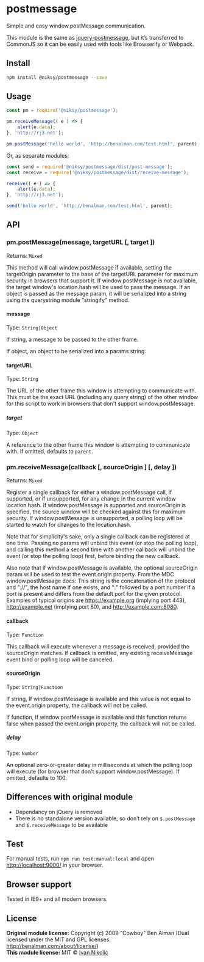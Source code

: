 # postmessage

Simple and easy window.postMessage communication.

This module is the same as [jquery-postmessage][jquery-postmessage], but it’s transferred to CommonJS so it can be easily used with tools like Browserify or Webpack.

## Install

```sh
npm install @niksy/postmessage --save
```

## Usage

```js
const pm = require('@niksy/postmessage');

pm.receiveMessage(( e ) => {
	alert(e.data);
}, 'http://rj3.net');

pm.postMessage('hello world', 'http://benalman.com/test.html', parent);
```

Or, as separate modules:

```js
const send = require('@niksy/postmessage/dist/post-message');
const receive = require('@niksy/postmessage/dist/receive-message');

receive(( e ) => {
	alert(e.data);
}, 'http://rj3.net');

send('hello world', 'http://benalman.com/test.html', parent);
```

## API

### pm.postMessage(message, targetURL [, target ])

Returns: `Mixed`

This method will call window.postMessage if available, setting the
targetOrigin parameter to the base of the targetURL parameter for maximum
security in browsers that support it. If window.postMessage is not available,
the target window's location.hash will be used to pass the message. If an
object is passed as the message param, it will be serialized into a string
using the querystring module "stringify" method.

#### message

Type: `String|Object`

If string, a message to be passed to the other frame.

If object, an object to be serialized into a params string.

#### targetURL

Type: `String`

The URL of the other frame this window is
attempting to communicate with. This must be the exact URL (including
any query string) of the other window for this script to work in
browsers that don't support window.postMessage.

##### target

Type: `Object`

A reference to the other frame this window is
attempting to communicate with. If omitted, defaults to `parent`.

### pm.receiveMessage(callback [, sourceOrigin ] [, delay ])

Returns: `Mixed`

Register a single callback for either a window.postMessage call, if
supported, or if unsupported, for any change in the current window
location.hash. If window.postMessage is supported and sourceOrigin is
specified, the source window will be checked against this for maximum
security. If window.postMessage is unsupported, a polling loop will be
started to watch for changes to the location.hash.

Note that for simplicity's sake, only a single callback can be registered
at one time. Passing no params will unbind this event (or stop the polling
loop), and calling this method a second time with another callback will
unbind the event (or stop the polling loop) first, before binding the new
callback.

Also note that if window.postMessage is available, the optional
sourceOrigin param will be used to test the event.origin property. From
the MDC window.postMessage docs: This string is the concatenation of the
protocol and "://", the host name if one exists, and ":" followed by a port
number if a port is present and differs from the default port for the given
protocol. Examples of typical origins are https://example.org (implying
port 443), http://example.net (implying port 80), and http://example.com:8080.

#### callback

Type: `Function`

This callback will execute whenever a <methodPostMessage>
message is received, provided the sourceOrigin matches. If callback is
omitted, any existing receiveMessage event bind or polling loop will be
canceled.

#### sourceOrigin

Type: `String|Function`

If string, If window.postMessage is available and this value
is not equal to the event.origin property, the callback will not be
called.

If function, If window.postMessage is available and this
function returns false when passed the event.origin property, the
callback will not be called.

##### delay

Type: `Number`

An optional zero-or-greater delay in milliseconds at
which the polling loop will execute (for browser that don't support
window.postMessage). If omitted, defaults to 100.

## Differences with original module

* Dependancy on jQuery is removed
* There is no standalone version available, so don’t rely on `$.postMessage` and `$.receiveMessage` to be available

## Test

For manual tests, run `npm run test:manual:local` and open <http://localhost:9000/> in your browser.

## Browser support

Tested in IE9+ and all modern browsers.

## License

**Original module license:** Copyright (c) 2009 "Cowboy" Ben Alman (Dual licensed under the MIT and GPL licenses. http://benalman.com/about/license/)  
**This module license:** MIT © [Ivan Nikolić](http://ivannikolic.com)

[jquery-postmessage]: http://benalman.com/projects/jquery-postmessage-plugin/
